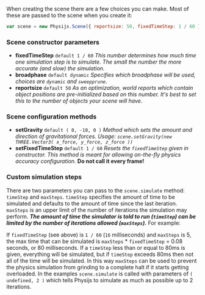 When creating the scene there are a few choices you can make. Most of these are passed to the scene when you create it:

```javascript
var scene = new Physijs.Scene({ reportsize: 50, fixedTimeStep: 1 / 60 });
```

### Scene constructor parameters
* **fixedTimeStep** `default 1 / 60` *This number determines how much time one simulation step is to simulate. The small the number the more accurate (and slow) the simulation.*
* **broadphase** `default dynamic` *Specifies which broadphase will be used, choices are `dynamic` and `sweepprune`.*
* **reportsize** `default 50` *As an optimization, world reports which contain object positions are pre-initialized based on this number. It's best to set this to the number of objects your scene will have.*

### Scene configuration methods
* **setGravity** `default ( 0, -10, 0 )` *Method which sets the amount and direction of gravitational forces. Usage: `scene.setGravity(new THREE.Vector3( x_force, y_force, z_force ))`*
* **setFixedTimeStep** `default 1 / 60` *Resets the `fixedTimeStep` given in constructor. This method is meant for allowing on-the-fly physics accuracy configuration.* **Do not call it every frame!**

### Custom simulation steps
There are two parameters you can pass to the `scene.simulate` method: `timeStep` and `maxSteps`. `timeStep` specifies the amount of time to be simulated and defaults to the amount of time since the last iteration. `maxSteps` is an upper limit of the number of iterations the simulation may perform. ***The amount of time the simulator is told to run (`timeStep`) can be limited by the number of iterations allowed (`maxSteps`).*** For example:

If `fixedTimeStep` (see above) is `1 / 60` (`16` milliseconds) and `maxSteps` is 5, the max time that can be simulated is `maxSteps` * `fixedTimeStep` = 0.08 seconds, or 80 milliseconds. If a `timeStep` less than or equal to 80ms is given, everything will be simulated, but if `timeStep` exceeds 80ms then not all of the time will be simulated. In this way `maxSteps` can be used to prevent the physics simulation from grinding to a complete halt if it starts getting overloaded. In the examples `scene.simulate` is called with parameters of `( undefined, 2 )` which tells Physijs to simulate as much as possible up to 2 iterations.